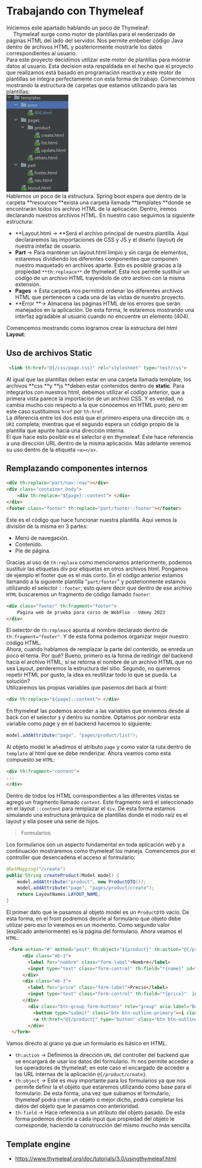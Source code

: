  # Trabajando con Thymeleaf   
   
Iniciemos este apartado hablando un poco de Thymeleaf:   
  Thymeleaf surge como motor de plantillas para el renderizado de páginas HTML del lado del servidor. Nos permite embeber código Java dentro de archivos HTML y posteriormente mostrarle los datos correspondientes al usuario.   
Para este proyecto decidimos utilizar este motor de plantillas para mostrar datos al usuario. Esta decision esta respaldada en el hecho que el proyecto que realizamos está basado en programación reactiva y este motor de plantillas se integra perfectamente con esta forma de trabajo. Comencemos mostrando la estructura de carpetas que estamos utilizando para las plantillas:   
![image.png](files\image_o.png)    
Hablemos un poco de la estructura. Spring boot espera que dentro de la carpeta **resources **exista una carpeta llamada **templates **donde se encontrarán todos los archivo HTML de la aplicación. Dentro, iremos declarando nuestros archivos HTML. En nuestro caso seguimos la siguiente estructura:   
- **Layout.html → **Será el archivo principal de nuestra plantilla. Aquí declararemos las importaciones de CSS y JS y el diseño (layout) de nuestra intefaz de usuario.   
- **Part** → Para mantener un layout.html limpio y sin carga de elementos, estaremos dividiendo los diferentes componentes que componen nuestro maquetado en archivos aparte. Esto es posible gracias a la propiedad `**th:repleace**` de thymeleaf. Esta nos permite sustituir un código de un archivo HTML trayendolo de otro archivo con la misma extensión.   
-  **Pages** → Esta carpeta nos permitirá ordenar los diferentes archivos HTML que pertenecen a cada una de las vistas de nuestro proyecto.   
- **Error **→ Almacena las páginas HTML de los errores que serán manejados en la aplicación. De esta forma, le estaremos mostrando una interfaz agradable al usuario cuando no encuentre un elemento (404).   
   
Comencemos mostrando como logramos crear la estructura del html **Layout**:   

## Uso de archivos Static   

```html
 <link th:href="@{/css/page.css}" rel="stylesheet" type="text/css">
```
Al igual que las plantillas deben estar en una carpeta llamada template, los archivos **css **y **js **deben estar contenidos dentro de **static**. Para integrarlos con nuestros html, debemos utilizar el código anterior, que a primera vista parece la importación de un archivo CSS. Y es verdad, no cambia mucho con respecto a la que conocemos en HTML puro; pero en este caso sustituimos `href` por `th:href`.    
La diferencia entre los dos está que el primero espera una dirección `URL` o `URI` completa; mientras que el segundo espera un código propio de la plantilla que apunte hacia una dirección interna.    
El que hace esto posible es el selector `@` en thymeleaf. Este hace referencia a una dirección URL dentro de la misma aplicación. Más adelante veremos su uso dentro de la etiqueta `<a></a>`.   

## Remplazando componentes internos   

```html
<div th:replace="part/nav::nav"></div>
<div class="container_body">
    <div th:replace="${page}::content"> </div>
</div>
<footer class="footer" th:replace="part/footer::footer"></footer>

```
Este es el código que hace funcionar nuestra plantilla. Aquí vemos la división de la misma en 3 partes:   
- Menú de navegación.   
- Contenido.   
- Pie de página.   
   
Gracias al uso de `th:replace` como mencionamos anteriormente, podemos sustituir las etiquetas div por etiquetas en otros archivos html. Pongamos de ejemplo el footer que es el más corto. En el código anterior estamos llamando a la siguiente plantilla "`part/footer`" y posteriormente estamos utilizando el selector `::footer`; esto quiere decir que dentro de ese archivo `HTML` buscaremos un fragmento de código llamado `footer`:   
```html
<div class="footer" th:fragment="footer">
    Pagina web de prueba para curso de WebFlux - Udemy 2023
</div>
```
El selector de `th:repleace` apunta al nombre declarado dentro de `th:fragment="footer"`. Y de esta forma podemos organizar mejor nuestro código HTML.   
Ahora, cuando hablamos de remplazar la parte del contenido, se enreda un poco el tema. Por qué? Bueno, primero es la forma de redirigir del backend hacia el archivo HTML; si se retorna el nombre de un archivo HTML que no sea Layout, perderemos la estructura del sitio. Segundo, no queremos repetir HTML por gusto, la idea es reutilizar todo lo que se pueda. La solución?   
Utilizaremos las propias variables que pasemos del back al front:   
```html
<div th:replace="${page}::content"> </div>
```
En thymeleaf las podemos acceder a las variables que enviemos desde al back con el selector `$` y dentro su nombre. Optamos por nombrar esta variable como page y en el backend hacemos lo siguiente:   
```java
model.addAttribute("page", "pages/product/list");

```
Al objeto model le añadimos el atributo `page` y como valor la ruta dentro de `template` al html que se debe renderizar. Ahora veamos como esta compuesto se `HTML`:   
```html
<div th:fragment="content">
...
</div>
```
Dentro de todos los HTML correspondientes a las diferentes vistas se agregó un fragmento llamado `content`. Este fragmento será el seleccionado en el layout `::content` para remplazar el `div`. De esta forma estamos simulando una estructura jerárquica de plantillas donde el nodo raíz es el layout y ella posee una serie de hijos.   
> Formularios   

Los formularios son un aspecto fundamental en toda aplicación web y a continuación mostraremos como thymeleaf los maneja. Comencemos por el controller que desencadena el acceso al formulario:   
```java
@GetMapping("/create")
public String createProduct(Model model) {
    model.addAttribute("product", new ProductDTO());
    model.addAttribute("page", "pages/product/create");
    return LayoutNames.LAYOUT_NAME;
}

```
El primer dato que le pasamos al objeto model es un `ProductDTO` vacío. De esta forma, en el front podremos decirle al formulario que objeto debe utilizar pero eso lo veremos en un momento. Como segundo valor (explicado anteriormente) es la página del formulario. Ahora veamos el `HTML`:   
```html
 <form action="#" method="post" th:object="${product}" th:action="@{/product/create}">
      <div class="mb-3">
        <label for="nombre" class="form-label">Nombre</label>
        <input type="text" class="form-control" th:field="*{name}" id="nombre" placeholder="name@example.com">
      </div>
      <div class="mb-3">
        <label for="price" class="form-label">Precio</label>
        <input type="text" class="form-control" th:field="*{price}"  id="price" placeholder="name@example.com">
      </div>
        <div class="btn-group form-buttons" role="group" aria-label="Basic outlined example">
          <button type="submit" class="btn btn-outline-primary"><i class="bi bi-check"></i> Aceptar</button>
          <a th:href="@{/product}" type="button" class="btn btn-outline-danger"><i class="bi bi-x"></i> Cancelar</a>
        </div>
  </form>
```
Vamos directo al grano ya que un formulario es básico en HTML.   
- `th:action` → Definimos la dirección `URL` del controller del backend que se encargará de usar los datos del formulario. `Th` nos permite acceder a los operadores de thymeleaf; en este caso el encargado de acceder a las URL internas de la aplicación `@{/product/create}`.   
- `th:object`  → Este es muy importante para los formularios ya que nos permite definir la el objeto que estaremos utilizando como base para el formulario. De esta forma, una vez que subamos el formulario, thymeleaf podrá crear un objeto o mejor dicho, podrá completar los datos del objeto que le pasamos con anterioridad.   
- `th:field` → Hace referencia a un atributo del objeto pasado. De esta forma podemos decirle a cada input que propiedad del objeto le corresponde, haciendo la construcción del mismo mucho más sencilla.   
   
## Template engine   

- https://www.thymeleaf.org/doc/tutorials/3.0/usingthymeleaf.html    
   
   
